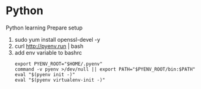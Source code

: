 # Python
Python learning
Prepare setup
1) sudo yum install openssl-devel -y
2) curl http://pyenv.run | bash
3) add env variable to bashrc
    ```
    export PYENV_ROOT="$HOME/.pyenv"
    command -v pyenv >/dev/null || export PATH="$PYENV_ROOT/bin:$PATH"
    eval "$(pyenv init -)"
    eval "$(pyenv virtualenv-init -)"
    ```

